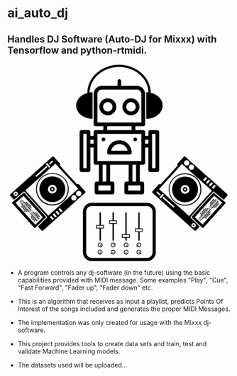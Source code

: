 # ai_auto_dj
## Handles DJ Software (Auto-DJ for Mixxx) with Tensorflow and python-rtmidi.

![Image of Yaktocat](https://raw.githubusercontent.com/ManosVasilopoulos/ai_auto_dj/master/dj%20skater-bot.png)

- A program controls any dj-software (in the future) using the basic
capabilities provided with MIDI message.
Some examples "Play", "Cue", "Fast Forward", "Fader up", "Fader down" etc.

- This is an algorithm that receives as input a playlist, predicts Points Of Interest
of the songs included and generates the proper MIDI Messages.

- The implementation was only created for usage with the Mixxx dj-software.

- This project provides tools to create data sets and train, test and validate
Machine Learning models.

- The datasets used will be uploaded...
